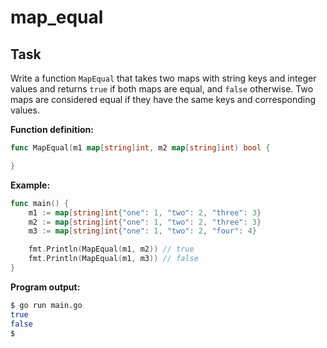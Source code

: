 # map_equal

## Task

Write a function `MapEqual` that takes two maps with string keys and integer values and returns `true` if both maps are equal, and `false` otherwise. Two maps are considered equal if they have the same keys and corresponding values.

**Function definition:**

```go
func MapEqual(m1 map[string]int, m2 map[string]int) bool {

}
```

**Example:**

```go
func main() {
    m1 := map[string]int{"one": 1, "two": 2, "three": 3}
    m2 := map[string]int{"one": 1, "two": 2, "three": 3}
    m3 := map[string]int{"one": 1, "two": 2, "four": 4}

    fmt.Println(MapEqual(m1, m2)) // true
    fmt.Println(MapEqual(m1, m3)) // false
}
```

**Program output:**

```sh
$ go run main.go
true
false
$
```
